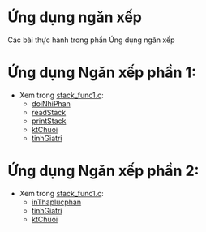 # Ứng dụng ngăn xếp
Các bài thực hành trong phần Ứng dụng ngăn xếp

# Ứng dụng Ngăn xếp phần 1:
- Xem trong [stack_func1.c](stack_func1.c):
  - [doiNhiPhan](stack_func1.c#L15)
  - [readStack](stack_func1.c#L23)
  - [printStack](stack_func1.c#L31)
  - [ktChuoi](stack_func1.c#L37)
  - [tinhGiatri](stack_func1.c#L54)
# Ứng dụng Ngăn xếp phần 2:
- Xem trong [stack_func1.c](stack_func2.c):
  - [inThaplucphan](stack_func2.c#L13)
  - [tinhGiatri](stack_func1.c#L25)
  - [ktChuoi](stack_func1.c#L56)